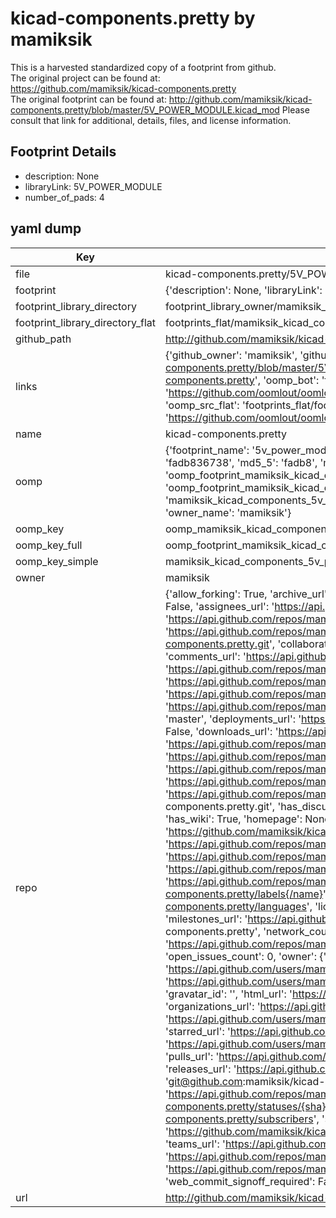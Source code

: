 # kicad-components.pretty by mamiksik  
This is a harvested standardized copy of a footprint from github.  
The original project can be found at:  
https://github.com/mamiksik/kicad-components.pretty  
The original footprint can be found at:
http://github.com/mamiksik/kicad-components.pretty/blob/master/5V_POWER_MODULE.kicad_mod
Please consult that link for additional, details, files, and license information.  
## Footprint Details
* description: None  
* libraryLink: 5V_POWER_MODULE  
* number_of_pads: 4  
## yaml dump  
| Key | Value |  
| --- | --- |  
| file | kicad-components.pretty/5V_POWER_MODULE.kicad_mod |  
| footprint | {'description': None, 'libraryLink': '5V_POWER_MODULE', 'number_of_pads': 4} |  
| footprint_library_directory | footprint_library_owner/mamiksik_kicad-components.pretty |  
| footprint_library_directory_flat | footprints_flat/mamiksik_kicad_components_5v_power_module/working |  
| github_path | http://github.com/mamiksik/kicad-components.pretty/blob/master/5V_POWER_MODULE.kicad_mod |  
| links | {'github_owner': 'mamiksik', 'github_repo_name': 'kicad-components.pretty', 'github_src': 'http://github.com/mamiksik/kicad-components.pretty/blob/master/5V_POWER_MODULE.kicad_mod', 'github_src_repo': 'https://github.com/mamiksik/kicad-components.pretty', 'oomp_bot': 'footprints/mamiksik_kicad_components_5v_power_module/working', 'oomp_bot_github': 'https://github.com/oomlout/oomlout_oomp_footprint_bot/tree/main/footprints/mamiksik_kicad_components_5v_power_module/working', 'oomp_src_flat': 'footprints_flat/footprints_flat/mamiksik_kicad_components_5v_power_module/working', 'oomp_src_flat_github': 'https://github.com/oomlout/oomlout_oomp_footprint_src/tree/main/footprints_flat/mamiksik_kicad_components_5v_power_module/working'} |  
| name | kicad-components.pretty |  
| oomp | {'footprint_name': '5v_power_module', 'library_name': 'kicad_components', 'md5': 'fadb8367383cffa1e785dea9d27715cd', 'md5_10': 'fadb836738', 'md5_5': 'fadb8', 'md5_6': 'fadb83', 'oomp_key': 'oomp_mamiksik_kicad_components_5v_power_module', 'oomp_key_extra': 'oomp_footprint_mamiksik_kicad_components_5v_power_module', 'oomp_key_full': 'oomp_footprint_mamiksik_kicad_components_5v_power_module_fadb83', 'oomp_key_simple': 'mamiksik_kicad_components_5v_power_module', 'original_filename': 'kicad-components.pretty/5V_POWER_MODULE.kicad_mod', 'owner_name': 'mamiksik'} |  
| oomp_key | oomp_mamiksik_kicad_components_5v_power_module |  
| oomp_key_full | oomp_footprint_mamiksik_kicad_components_5v_power_module |  
| oomp_key_simple | mamiksik_kicad_components_5v_power_module |  
| owner | mamiksik |  
| repo | {'allow_forking': True, 'archive_url': 'https://api.github.com/repos/mamiksik/kicad-components.pretty/{archive_format}{/ref}', 'archived': False, 'assignees_url': 'https://api.github.com/repos/mamiksik/kicad-components.pretty/assignees{/user}', 'blobs_url': 'https://api.github.com/repos/mamiksik/kicad-components.pretty/git/blobs{/sha}', 'branches_url': 'https://api.github.com/repos/mamiksik/kicad-components.pretty/branches{/branch}', 'clone_url': 'https://github.com/mamiksik/kicad-components.pretty.git', 'collaborators_url': 'https://api.github.com/repos/mamiksik/kicad-components.pretty/collaborators{/collaborator}', 'comments_url': 'https://api.github.com/repos/mamiksik/kicad-components.pretty/comments{/number}', 'commits_url': 'https://api.github.com/repos/mamiksik/kicad-components.pretty/commits{/sha}', 'compare_url': 'https://api.github.com/repos/mamiksik/kicad-components.pretty/compare/{base}...{head}', 'contents_url': 'https://api.github.com/repos/mamiksik/kicad-components.pretty/contents/{+path}', 'contributors_url': 'https://api.github.com/repos/mamiksik/kicad-components.pretty/contributors', 'created_at': '2017-07-30T14:53:13Z', 'default_branch': 'master', 'deployments_url': 'https://api.github.com/repos/mamiksik/kicad-components.pretty/deployments', 'description': None, 'disabled': False, 'downloads_url': 'https://api.github.com/repos/mamiksik/kicad-components.pretty/downloads', 'events_url': 'https://api.github.com/repos/mamiksik/kicad-components.pretty/events', 'fork': False, 'forks': 0, 'forks_count': 0, 'forks_url': 'https://api.github.com/repos/mamiksik/kicad-components.pretty/forks', 'full_name': 'mamiksik/kicad-components.pretty', 'git_commits_url': 'https://api.github.com/repos/mamiksik/kicad-components.pretty/git/commits{/sha}', 'git_refs_url': 'https://api.github.com/repos/mamiksik/kicad-components.pretty/git/refs{/sha}', 'git_tags_url': 'https://api.github.com/repos/mamiksik/kicad-components.pretty/git/tags{/sha}', 'git_url': 'git://github.com/mamiksik/kicad-components.pretty.git', 'has_discussions': False, 'has_downloads': True, 'has_issues': True, 'has_pages': False, 'has_projects': True, 'has_wiki': True, 'homepage': None, 'hooks_url': 'https://api.github.com/repos/mamiksik/kicad-components.pretty/hooks', 'html_url': 'https://github.com/mamiksik/kicad-components.pretty', 'id': 98804447, 'is_template': False, 'issue_comment_url': 'https://api.github.com/repos/mamiksik/kicad-components.pretty/issues/comments{/number}', 'issue_events_url': 'https://api.github.com/repos/mamiksik/kicad-components.pretty/issues/events{/number}', 'issues_url': 'https://api.github.com/repos/mamiksik/kicad-components.pretty/issues{/number}', 'keys_url': 'https://api.github.com/repos/mamiksik/kicad-components.pretty/keys{/key_id}', 'labels_url': 'https://api.github.com/repos/mamiksik/kicad-components.pretty/labels{/name}', 'language': None, 'languages_url': 'https://api.github.com/repos/mamiksik/kicad-components.pretty/languages', 'license': None, 'merges_url': 'https://api.github.com/repos/mamiksik/kicad-components.pretty/merges', 'milestones_url': 'https://api.github.com/repos/mamiksik/kicad-components.pretty/milestones{/number}', 'mirror_url': None, 'name': 'kicad-components.pretty', 'network_count': 0, 'node_id': 'MDEwOlJlcG9zaXRvcnk5ODgwNDQ0Nw==', 'notifications_url': 'https://api.github.com/repos/mamiksik/kicad-components.pretty/notifications{?since,all,participating}', 'open_issues': 0, 'open_issues_count': 0, 'owner': {'avatar_url': 'https://avatars.githubusercontent.com/u/6180007?v=4', 'events_url': 'https://api.github.com/users/mamiksik/events{/privacy}', 'followers_url': 'https://api.github.com/users/mamiksik/followers', 'following_url': 'https://api.github.com/users/mamiksik/following{/other_user}', 'gists_url': 'https://api.github.com/users/mamiksik/gists{/gist_id}', 'gravatar_id': '', 'html_url': 'https://github.com/mamiksik', 'id': 6180007, 'login': 'mamiksik', 'node_id': 'MDQ6VXNlcjYxODAwMDc=', 'organizations_url': 'https://api.github.com/users/mamiksik/orgs', 'received_events_url': 'https://api.github.com/users/mamiksik/received_events', 'repos_url': 'https://api.github.com/users/mamiksik/repos', 'site_admin': False, 'starred_url': 'https://api.github.com/users/mamiksik/starred{/owner}{/repo}', 'subscriptions_url': 'https://api.github.com/users/mamiksik/subscriptions', 'type': 'User', 'url': 'https://api.github.com/users/mamiksik'}, 'private': False, 'pulls_url': 'https://api.github.com/repos/mamiksik/kicad-components.pretty/pulls{/number}', 'pushed_at': '2017-07-30T15:04:44Z', 'releases_url': 'https://api.github.com/repos/mamiksik/kicad-components.pretty/releases{/id}', 'size': 0, 'ssh_url': 'git@github.com:mamiksik/kicad-components.pretty.git', 'stargazers_count': 0, 'stargazers_url': 'https://api.github.com/repos/mamiksik/kicad-components.pretty/stargazers', 'statuses_url': 'https://api.github.com/repos/mamiksik/kicad-components.pretty/statuses/{sha}', 'subscribers_count': 0, 'subscribers_url': 'https://api.github.com/repos/mamiksik/kicad-components.pretty/subscribers', 'subscription_url': 'https://api.github.com/repos/mamiksik/kicad-components.pretty/subscription', 'svn_url': 'https://github.com/mamiksik/kicad-components.pretty', 'tags_url': 'https://api.github.com/repos/mamiksik/kicad-components.pretty/tags', 'teams_url': 'https://api.github.com/repos/mamiksik/kicad-components.pretty/teams', 'temp_clone_token': None, 'topics': [], 'trees_url': 'https://api.github.com/repos/mamiksik/kicad-components.pretty/git/trees{/sha}', 'updated_at': '2017-07-30T18:51:15Z', 'url': 'https://api.github.com/repos/mamiksik/kicad-components.pretty', 'visibility': 'public', 'watchers': 0, 'watchers_count': 0, 'web_commit_signoff_required': False} |  
| url | http://github.com/mamiksik/kicad-components.pretty |  

